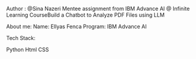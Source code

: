 Author : @Sina Nazeri
Mentee assignment from IBM Advance AI @ Infinite Learning CourseBuild a Chatbot to Analyze PDF Files using LLM

About me: Name: Ellyas Fenca Program: IBM Advance AI

Tech Stack:

Python Html CSS
